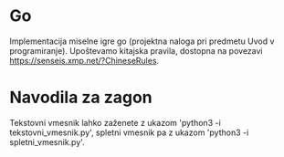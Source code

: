 # Go

Implementacija miselne igre go (projektna naloga pri predmetu Uvod v programiranje).
Upoštevamo kitajska pravila, dostopna na povezavi https://senseis.xmp.net/?ChineseRules.

# Navodila za zagon

Tekstovni vmesnik lahko zaženete z ukazom 'python3 -i tekstovni_vmesnik.py',
spletni vmesnik pa z ukazom 'python3 -i spletni_vmesnik.py'.
